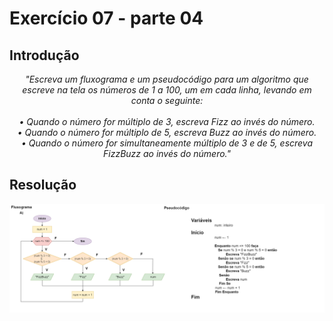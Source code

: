 # Exercício 07 - parte 04
  
## Introdução 
<div align="center">

_"Escreva um fluxograma e um pseudocódigo para um algoritmo que escreve na tela
os números de 1 a 100, um em cada linha, levando em conta o seguinte: <br> <br>
• Quando o número for múltiplo de 3, escreva Fizz ao invés do número. <br>
• Quando o número for múltiplo de 5, escreva Buzz ao invés do número. <br>
• Quando o número for simultaneamente múltiplo de 3 e de 5, escreva FizzBuzz ao
invés do número."_

</div>

## Resolução


<div align="center">

![](../../imagens/4ex-07.png)

</div>
